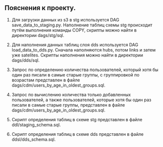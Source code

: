## Пояснения к проекту.

  1. Для загрузки данных из s3 в stg используется DAG save_data_to_staging.py. Наполнение таблиц схемы stg происходит путём выполнения команды COPY, скрипты можно найти в директории dags/stg/sql.
  
  2. Для наполнения данных таблиц слоя dds используется DAG load_data_to_dds.py. Сначала наполняются hubs, потом links и затем уже satelites. Скрипты наполнения можно найти в директории dags/dds/sql.
  
  3. Запрос по определению количества пользователей, который хотя бы один раз писали в самые старые группы, с группировкой по возрастам представлен в файле dags/cdm/users_by_age_in_oldest_groups.sql.
  
  4. Запрос по вычислению количества только добавленных пользователей, а также пользователей, которые хотя бы один раз писали в самые старые группы, представлен в файле dags/cdm/users_by_age_in_oldest_groups.sql.
  
  5. Скрипт определения таблиц в схеме stg представлен в файле ddl/staging_schema.sql.
  
  6. Скрипт определения таблиц в схеме dds представлен в файле ddsl/dds_schema.sql.
   
